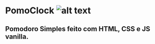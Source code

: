# PomoClock ![alt text](https://uploaddeimagens.com.br/images/002/603/939/original/Captura_de_tela_de_2020-04-21_13-41-19.png?1587487328)

## Pomodoro Simples feito com HTML, CSS e JS vanilla.
